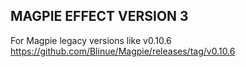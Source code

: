 ## MAGPIE EFFECT VERSION 3
For Magpie legacy versions like v0.10.6 https://github.com/Blinue/Magpie/releases/tag/v0.10.6
